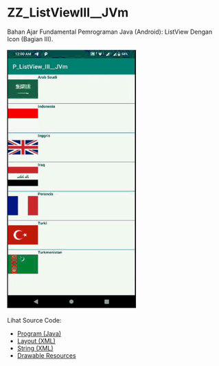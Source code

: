 # ZZ_ListViewIII__JVm
Bahan Ajar Fundamental Pemrograman Java (Android): ListView Dengan Icon (Bagian III).<br><br>
<img src="https://github.com/RizkyKhapidsyah/ZZ_ListViewIII__JVm/blob/master/app/result/R20200220_000003%2000_00_00-00_00_20.90.gif" height=600px width=300px><br><br>
Lihat Source Code:<br>
- <a href="https://github.com/RizkyKhapidsyah/ZZ_ListViewIII__JVm/blob/master/app/src/main/java/com/rk/lv_iii/MainActivity.java">Program (Java)</a><br>
- <a href="https://github.com/RizkyKhapidsyah/ZZ_ListViewIII__JVm/tree/master/app/src/main/res/layout">Layout (XML)</a><br>
- <a href="https://github.com/RizkyKhapidsyah/ZZ_ListViewIII__JVm/blob/master/app/src/main/res/values/strings.xml">String (XML)</a><br>
- <a href="https://github.com/RizkyKhapidsyah/ZZ_ListViewIII__JVm/tree/master/app/src/main/res/drawable">Drawable Resources</a>

